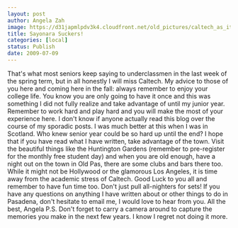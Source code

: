 ```yaml
---
layout: post
author: Angela Zah
image: https://d31japmlpdv3k4.cloudfront.net/old_pictures/caltech_as_it_happens/6a0105349b8251970b011570dba4ff970c.jpg
title: Sayonara Suckers!
categories: [local]
status: Publish
date: 2009-07-09
---
```


That's what most seniors keep saying to underclassmen in the last week of the spring term, but in all honestly I will miss Caltech. My advice to those of you here and coming here in the fall: always remember to enjoy your college life. You know you are only going to have it once and this was something I did not fully realize and take advantage of until my junior year. Remember to work hard and play hard and you will make the most of your experience here. I don't know if anyone actually read this blog over the course of my sporadic posts. I was much better at this when I was in Scotland. Who knew senior year could be so hard up until the end? I hope that if you have read what I have written, take advantage of the town. Visit the beautiful things like the Huntington Gardens (remember to pre-register for the monthly free student day) and when you are old enough, have a night out on the town in Old Pas, there are some clubs and bars there too. While it might not be Hollywood or the glamorous Los Angeles, it is time away from the academic stress of Caltech. Good Luck to you all and remember to have fun time too. Don't just pull all-nighters for sets!
If you have any questions on anything I have written about or other things to do in Pasadena, don't hesitate to email me, I would love to hear from you. 
All the best, 
Angela
P.S. Don't forget to carry a camera around to capture the memories you make in the next few years. I know I regret not doing it more. 

